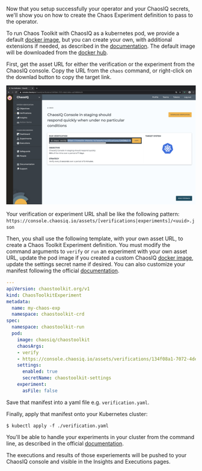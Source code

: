 Now that you setup successfully your operator and your ChaosIQ secrets,
we'll show you on how to create the Chaos Experiment definition to pass to the
operator.

To run Chaos Toolkit with ChaosIQ as a kubernetes pod, we provide a default
[docker image][dockerImage], but you can create your own, with additional
extensions if needed, as described in the [documentation][CustomDockerImage].
The default image will be downloaded from the [docker hub][ChaosIQCTK].

First, get the asset URL for either the verification or the experiment from
the ChaosIQ console. Copy the URL from the `chaos` command, or right-click
on the downlad button to copy the target link.

![Copy the verification from ChaosIQ console](./assets/copy-verification-url-from-console.png)

Your verification or experiment URL shall be like the following pattern:
`https://console.chaosiq.io/assets/[verifications|experiments]/<uuid>.json`

Then, you shall use the following template, with your own asset URL, to create
a Chaos Toolkit Experiment definition. You must modify the command arguments to
`verify` or `run` an experiment with your own asset URL, update the pod image
if you created a custom ChaosIQ [docker image][CustomDockerImage], update the
settings secret name if desired. You can also customize your manifest following
the official [documentation][k8sOperatorDoc].

```yaml
---
apiVersion: chaostoolkit.org/v1
kind: ChaosToolkitExperiment
metadata:
  name: my-chaos-exp
  namespace: chaostoolkit-crd
spec:
  namespace: chaostoolkit-run
  pod:
    image: chaosiq/chaostoolkit
    chaosArgs:
    - verify
    - https://console.chaosiq.io/assets/verifications/134f08a1-7072-4de3-b4bc-ca21486b4c23.json
    settings:
      enabled: true
      secretName: chaostoolkit-settings
    experiment:
      asFile: false
```

Save that manifest into a yaml file e.g. `verification.yaml`.

Finally, apply that manifest onto your Kubernetes cluster:
```
$ kubectl apply -f ./verification.yaml
```

You'll be able to handle your experiments in your cluster from the command
line, as described in the official [documentation][ManageK8sCtkObjects].

The executions and results of those experiements will be pushed to your
ChaosIQ console and visible in the Insights and Executions pages.

[CustomDockerImage]: /running-a-verification/docker/custom-docker-image
[dockerImage]: https://raw.githubusercontent.com/chaosiq/chaosiq-cloud/master/Dockerfile
[ChaosIQCTK]: https://hub.docker.com/r/chaosiq/chaostoolkit
[k8sOperatorDoc]: https://docs.chaostoolkit.org/deployment/k8s/operator
[ManageK8sCtkObjects]:https://docs.chaostoolkit.org/deployment/k8s/operator/#manage-the-chaos-toolkit-experiments
